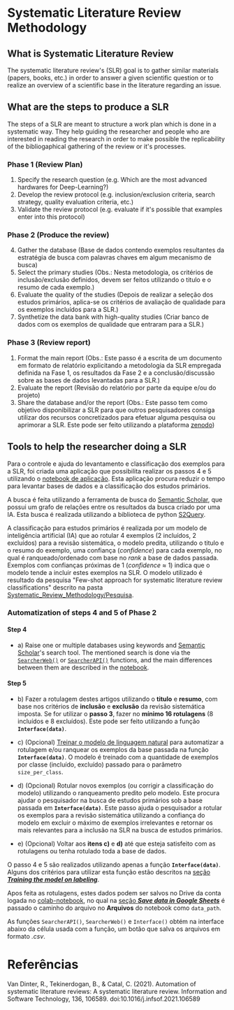 
# Systematic Literature Review Methodology

## What is Systematic Literature Review

The systematic literature review's (SLR) goal is to gather similar materials (papers, books, etc.) in order to answer a given scientific question or to realize an overview of a scientific base in the literature regarding an issue.

## What are the steps to produce a SLR

The steps of a SLR are meant to structure a work plan which is done in a systematic way. They help guiding the researcher and people who are interested in reading the research in order to make possible the replicability of the bibliogaphical gathering of the review or it's processes.

### Phase 1 (Review Plan)

1. Specify the research question (e.g. Which are the most advanced hardwares for Deep-Learning?)
2. Develop the review protocol (e.g. inclusion/exclusion criteria, search strategy, quality evaluation criteria, etc.)
3. Validate the review protocol (e.g. evaluate if it's possible that examples enter into this protocol)

### Phase 2 (Produce the review)

4. Gather the database (Base de dados contendo exemplos resultantes da estratégia de busca com palavras chaves em algum mecanismo de busca)
5. Select the primary studies (Obs.: Nesta metodologia, os critérios de inclusão/exclusão definidos, devem ser feitos utilizando o titulo e o resumo de cada exemplo.)
6. Evaluate the quality of the studies (Depois de realizar a seleção dos estudos primários, aplica-se os critérios de avaliação de qualidade para os exemplos incluídos para a SLR.)
7. Synthetize the data bank with high-quality studies (Criar banco de dados com os exemplos de qualidade que entraram para a SLR.)

### Phase 3 (Review report)

1. Format the main report (Obs.: Este passo é a escrita de um documento em formato de relatório explicitando a metodologia da SLR empregada definida na Fase 1, os resultados da Fase 2 e a conclusão/discussão sobre as bases de dados levantadas para a SLR.)
2. Evaluate the report (Revisão do relatório por parte da equipe e/ou do projeto)
3. Share the database and/or the report (Obs.: Este passo tem como objetivo disponibilizar a SLR para que outros pesquisadores consiga utilizar dos recursos concretizados para efetuar alguma pesquisa ou aprimorar a SLR. Este pode ser feito utilizando a plataforma [zenodo](https://zenodo.org/))

## Tools to help the researcher doing a SLR

Para o controle e ajuda do levantamento e classificação dos exemplos para a SLR, foi criada uma aplicação que possibilita realizar os passos 4 e 5 utilizando o [notebook de aplicação](https://colab.research.google.com/github/BecomeAllan/ML-SLRC/blob/main/Application/Classification_automation_SLR.ipynb). Esta aplicação procura reduzir o tempo para levantar bases de dados e a classificação dos estudos primários.

A busca é feita utilizando a ferramenta de busca do [Semantic Scholar](https://www.semanticscholar.org/), que possui um grafo de relações entre os resultados da busca criado por uma IA. Esta busca é realizada utilizando a biblioteca de python [S2Query](https://github.com/mcti-sefip/NLP-MCTI-PPF/tree/main/Systematic_Review/Systematic_Review_Methodology/Buscador).

A classificação para estudos primários é realizada por um modelo de inteligência artificial (IA) que ao rotular 4 exemplos (2 incluídos, 2 excluídos) para a revisão sistemática, o modelo predita, utilizando o titulo e o resumo do exemplo, uma confiança (*confidence*) para cada exemplo, no qual é ranqueado/ordenado com base no *rank* a base de dados passada. Exemplos com confianças próximas de 1 (*confidence* $\approx$ 1) indica que o modelo tende a incluir estes exemplos na SLR. O modelo utilizado é resultado da pesquisa "Few-shot approach for systematic literature review classifications" descrito na pasta [Systematic_Review_Methodology/Pesquisa](https://github.com/mcti-sefip/NLP-MCTI-PPF/tree/main/Systematic_Review/Systematic_Review_Methodology/Pesquisa).

### Automatization of steps 4 and 5 of Phase 2

#### Step 4

- a) Raise one or multiple databases using keywords and [Semantic Scholar](https://www.semanticscholar.org/)'s search tool. The mentioned search is done via the [`SearcherWeb()`](https://colab.research.google.com/github/BecomeAllan/ML-SLRC/blob/main/Application/Classification_automation_SLR.ipynb#scrollTo=kXCMmkts700P) or [`SearcherAPI()`](https://colab.research.google.com/github/BecomeAllan/ML-SLRC/blob/main/Application/Classification_automation_SLR.ipynb#scrollTo=mTQwDdhG6kxe) functions, and the main differences between them are described in the [notebook](https://colab.research.google.com/github/BecomeAllan/ML-SLRC/blob/main/Application/Classification_automation_SLR.ipynb#scrollTo=19agpVfcMqBu).

#### Step 5

- b) Fazer a rotulagem destes artigos utilizando o **titulo** e **resumo**, com base nos critérios de **inclusão**  e **exclusão** da revisão sistemática imposta. Se for utilizar o **passo 3**, fazer no **mínimo 16 rotulagens** (8 incluídos e 8 excluídos). Este pode ser feito utilizando a função **`Interface(data)`**.

- c) (Opcional) [Treinar o modelo de linguagem natural](https://colab.research.google.com/github/BecomeAllan/ML-SLRC/blob/main/Application/Classification_automation_SLR.ipynb#scrollTo=z5AsHo-wMsRP) para automatizar a rotulagem e/ou ranquear os exemplos da base passada na função **`Interface(data)`**. O modelo é treinado com a quantidade de exemplos por classe (incluído, excluído) passado para o parâmetro `size_per_class`.

- d) (Opcional) Rotular novos exemplos (ou corrigir a classificação do modelo) utilizando o ranqueamento predito pelo modelo. Este procura ajudar o pesquisador na busca de estudos primários sob a base passada em **`Interface(data)`**. Este passo ajuda o pesquisador a rotular os exemplos para a revisão sistemática utilizando a confiança do modelo em excluir o máximo de exemplos irrelevantes e retornar os mais relevantes para a inclusão na SLR na busca de estudos primários.

- e) (Opcional) Voltar aos **itens c)** e **d)** até que esteja satisfeito com as rotulagens ou tenha rotulado toda a base de dados.

O passo 4 e 5 são realizados utilizando apenas a função **`Interface(data)`**. Alguns dos critérios para utilizar esta função estão descritos na [seção ***Training the model on labeling***](https://colab.research.google.com/github/BecomeAllan/ML-SLRC/blob/main/Application/Classification_automation_SLR.ipynb#scrollTo=si5nOu94eT4w).

Apos feita as rotulagens, estes dados podem ser salvos no Drive da conta logada no [colab-notebook](https://colab.research.google.com/github/BecomeAllan/ML-SLRC/blob/main/Application/Classification_automation_SLR.ipynb), no qual na [seção ***Save data in Google Sheets***](https://colab.research.google.com/github/BecomeAllan/ML-SLRC/blob/main/Application/Classification_automation_SLR.ipynb#scrollTo=lyQj-AxYNIbh) é passado o caminho do arquivo no **Arquivos** do notebook como `data_path`.

As funções `SearcherAPI()`, `SearcherWeb()` e `Interface()` obtém na interface abaixo da célula usada com a função, um botão que salva os arquivos em formato *.csv*.


# Referências

Van Dinter, R., Tekinerdogan, B., & Catal, C. (2021). Automation of systematic literature reviews: A systematic literature review. Information and Software Technology, 136, 106589. doi:10.1016/j.infsof.2021.106589
